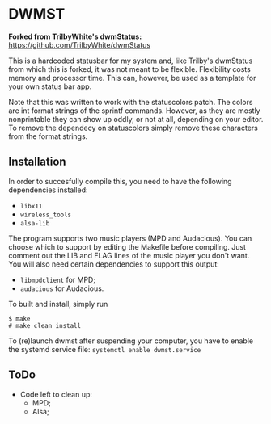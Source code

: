 DWMST
=====

**Forked from TrilbyWhite's dwmStatus:** https://github.com/TrilbyWhite/dwmStatus

This is a hardcoded statusbar for my system and, like Trilby's dwmStatus from which this is forked, it was not meant to be flexible.  Flexibility costs memory and processor time. This can, however, be used as a template for your own status bar app.

Note that this was written to work with the statuscolors patch. The colors are int format strings of the sprintf commands. However, as they are mostly nonprintable they can show up oddly, or not at all, depending on your editor. To remove the dependecy on statuscolors simply remove these characters from the format strings.

Installation
------------

In order to succesfully compile this, you need to have the following dependencies installed:
* `libx11`
* `wireless_tools`
* `alsa-lib`

The program supports two music players (MPD and Audacious). You can choose which to support by editing the Makefile before compiling. Just comment out the LIB and FLAG lines of the music player you don't want. You will also need certain dependencies to support this output:
* `libmpdclient` for MPD;
* `audacious` for Audacious.

To built and install, simply run

	$ make
	# make clean install

To (re)launch dwmst after suspending your computer, you have to enable the systemd service file:
`systemctl enable dwmst.service`

ToDo
----
* Code left to clean up:
	* MPD;
	* Alsa;	
